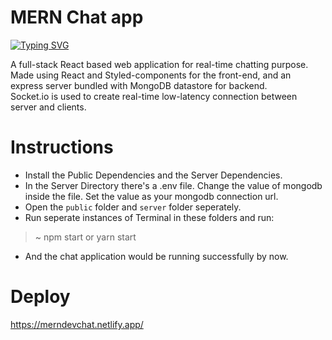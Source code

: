 # MERN Chat app
<a href="https://git.io/typing-svg"><img src="https://readme-typing-svg.herokuapp.com?font=Fira+Code&duration=2500&pause=1000&color=15F702&width=435&lines=Chat+app+with+avatars" alt="Typing SVG" /></a>

A full-stack React based web application for real-time chatting purpose. <br>
Made using React and Styled-components for the front-end, and an express server bundled with MongoDB datastore for backend. <br>
Socket.io is used to create real-time low-latency connection between server and clients. <br>

# Instructions

- Install the Public Dependencies and the Server Dependencies. <br>
- In the Server Directory there's a .env file. Change the value of mongodb inside the file. Set the value as your mongodb connection url. <br>
- Open the `public` folder and `server` folder seperately. <br>
- Run seperate instances of Terminal in these folders and run:
>\~ npm start or yarn start

- And the chat application would be running successfully by now.

# Deploy
https://merndevchat.netlify.app/
